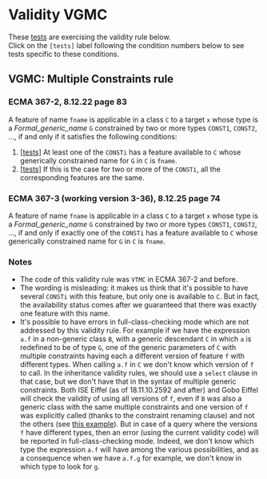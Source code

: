 # Validity VGMC

These [tests](.) are exercising the validity rule below.</br>
Click on the `[tests]` label following the condition numbers below to see tests specific to these conditions.

## VGMC: Multiple Constraints rule

### ECMA 367-2, 8.12.22 page 83

A feature of name `fname` is applicable in a class `C` to a target `x` whose type is a *Formal\_generic\_name* `G` constrained by two or more types `CONST1`, `CONST2`, ..., if and only if it satisfies the following conditions:

1. [\[tests\]](.) At least one of the `CONSTi` has a feature available to `C` whose generically constrained name for `G` in `C` is `fname`.
2. [\[tests\]](.) If this is the case for two or more of the `CONSTi`, all the corresponding features are the same.

### ECMA 367-3 (working version 3-36), 8.12.25 page 74

A feature of name `fname` is applicable in a class `C` to a target `x` whose type is a *Formal\_generic\_name* `G` constrained by two or more types `CONST1`, `CONST2`, ..., if and only if exactly one of the `CONSTi` has a feature available to `C` whose generically constrained name for `G` in `C` is `fname`.

### Notes

* The code of this validity rule was `VTMC` in ECMA 367-2 and before.
* The wording is misleading: it makes us think that it's possible to have several `CONSTi` with this feature, but only one is available to `C`. But in fact, the availability status comes after we guaranteed that there was exactly one feature with this name.
* It's possible to have errors in full-class-checking mode which are not addressed by this validity rule. For example if we have the expression `a.f` in a non-generic class `B`, with a generic descendant `C` in which `a` is redefined to be of type `G`, one of the generic parameters of `C` with multiple constraints having each a different version of feature `f` with different types. When calling `a.f` in `C` we don't know which version of `f` to call. In the inheritance validity rules, we should use a `select` clause in that case, but we don't have that in the syntax of multiple generic constraints. Both ISE Eiffel (as of 18.11.10.2592 and after) and Gobo Eiffel will check the validity of using all versions of `f`, even if `B` was also a generic class with the same multiple constraints and one version of `f` was explicitly called (thanks to the constraint renaming clause) and not the others (see [this example](./test_flat_procedure_call_4)). But in case of a query where the versions `f` have different types, then an error (using the current validity code) will be reported in full-class-checking mode. Indeed, we don't know which type the expression `a.f` will have among the various possibilities, and as a consequence when we have `a.f.g` for example, we don't know in which type to look for `g`.
